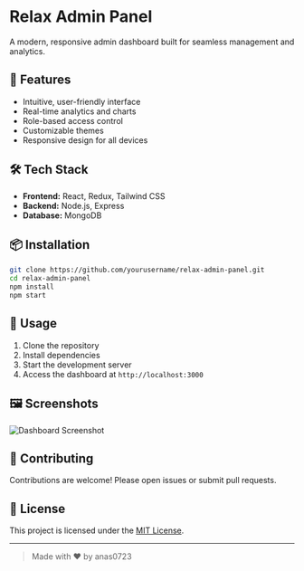 # Relax Admin Panel

A modern, responsive admin dashboard built for seamless management and analytics.

## 🚀 Features

- Intuitive, user-friendly interface
- Real-time analytics and charts
- Role-based access control
- Customizable themes
- Responsive design for all devices

## 🛠️ Tech Stack

- **Frontend:** React, Redux, Tailwind CSS
- **Backend:** Node.js, Express
- **Database:** MongoDB

## 📦 Installation

```bash
git clone https://github.com/yourusername/relax-admin-panel.git
cd relax-admin-panel
npm install
npm start
```

## 📄 Usage

1. Clone the repository
2. Install dependencies
3. Start the development server
4. Access the dashboard at `http://localhost:3000`

## 🖼️ Screenshots

![Dashboard Screenshot](./assets/dashboard.png)

## 🤝 Contributing

Contributions are welcome! Please open issues or submit pull requests.

## 📃 License

This project is licensed under the [MIT License](LICENSE).

---

> Made with ❤️ by anas0723